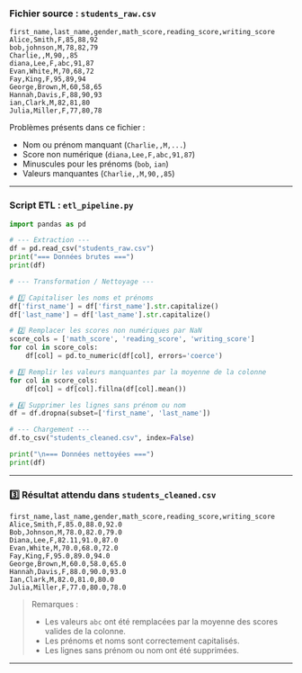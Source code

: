 
###  Fichier source : `students_raw.csv`

```csv
first_name,last_name,gender,math_score,reading_score,writing_score
Alice,Smith,F,85,88,92
bob,johnson,M,78,82,79
Charlie,,M,90,,85
diana,Lee,F,abc,91,87
Evan,White,M,70,68,72
Fay,King,F,95,89,94
George,Brown,M,60,58,65
Hannah,Davis,F,88,90,93
ian,Clark,M,82,81,80
Julia,Miller,F,77,80,78
```

Problèmes présents dans ce fichier :

* Nom ou prénom manquant (`Charlie,,M,...`)
* Score non numérique (`diana,Lee,F,abc,91,87`)
* Minuscules pour les prénoms (`bob`, `ian`)
* Valeurs manquantes (`Charlie,,M,90,,85`)

---

### Script ETL : `etl_pipeline.py`

```python
import pandas as pd

# --- Extraction ---
df = pd.read_csv("students_raw.csv")
print("=== Données brutes ===")
print(df)

# --- Transformation / Nettoyage ---

# 1️⃣ Capitaliser les noms et prénoms
df['first_name'] = df['first_name'].str.capitalize()
df['last_name'] = df['last_name'].str.capitalize()

# 2️⃣ Remplacer les scores non numériques par NaN
score_cols = ['math_score', 'reading_score', 'writing_score']
for col in score_cols:
    df[col] = pd.to_numeric(df[col], errors='coerce')

# 3️⃣ Remplir les valeurs manquantes par la moyenne de la colonne
for col in score_cols:
    df[col] = df[col].fillna(df[col].mean())

# 4️⃣ Supprimer les lignes sans prénom ou nom
df = df.dropna(subset=['first_name', 'last_name'])

# --- Chargement ---
df.to_csv("students_cleaned.csv", index=False)

print("\n=== Données nettoyées ===")
print(df)
```

---

### 3️⃣ Résultat attendu dans `students_cleaned.csv`

```csv
first_name,last_name,gender,math_score,reading_score,writing_score
Alice,Smith,F,85.0,88.0,92.0
Bob,Johnson,M,78.0,82.0,79.0
Diana,Lee,F,82.11,91.0,87.0
Evan,White,M,70.0,68.0,72.0
Fay,King,F,95.0,89.0,94.0
George,Brown,M,60.0,58.0,65.0
Hannah,Davis,F,88.0,90.0,93.0
Ian,Clark,M,82.0,81.0,80.0
Julia,Miller,F,77.0,80.0,78.0
```

> Remarques :
>
> * Les valeurs `abc` ont été remplacées par la moyenne des scores valides de la colonne.
> * Les prénoms et noms sont correctement capitalisés.
> * Les lignes sans prénom ou nom ont été supprimées.

---
